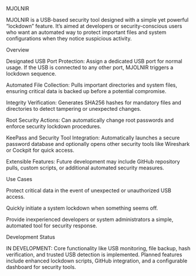 MJOLNIR

MJOLNIR is a USB-based security tool designed with a simple yet powerful “lockdown” feature. It’s aimed at developers or security-conscious users who want an automated way to protect important files and system configurations when they notice suspicious activity.

Overview

Designated USB Port Protection: Assign a dedicated USB port for normal usage. If the USB is connected to any other port, MJOLNIR triggers a lockdown sequence.

Automated File Collection: Pulls important directories and system files, ensuring critical data is backed up before a potential compromise.

Integrity Verification: Generates SHA256 hashes for mandatory files and directories to detect tampering or unexpected changes.

Root Security Actions: Can automatically change root passwords and enforce security lockdown procedures.

KeePass and Security Tool Integration: Automatically launches a secure password database and optionally opens other security tools like Wireshark or Cockpit for quick access.

Extensible Features: Future development may include GitHub repository pulls, custom scripts, or additional automated security measures.

Use Cases

Protect critical data in the event of unexpected or unauthorized USB access.

Quickly initiate a system lockdown when something seems off.

Provide inexperienced developers or system administrators a simple, automated tool for security response.

Development Status

IN DEVELOPMENT: Core functionality like USB monitoring, file backup, hash verification, and trusted USB detection is implemented. Planned features include enhanced lockdown scripts, GitHub integration, and a configurable dashboard for security tools.
